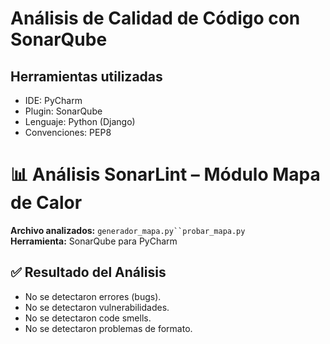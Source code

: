 # Análisis de Calidad de Código con SonarQube

## Herramientas utilizadas
- IDE: PyCharm
- Plugin: SonarQube
- Lenguaje: Python (Django)
- Convenciones: PEP8

# 📊 Análisis SonarLint – Módulo Mapa de Calor

**Archivo analizados:** `generador_mapa.py``probar_mapa.py`  
**Herramienta:** SonarQube para PyCharm

## ✅ Resultado del Análisis

- No se detectaron errores (bugs).
- No se detectaron vulnerabilidades.
- No se detectaron code smells.
- No se detectaron problemas de formato.
